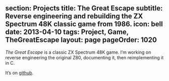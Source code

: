 section: Projects
title: The Great Escape
subtitle: Reverse engineering and rebuilding the ZX Spectrum 48K classic game from 1986.
icon: bell
date: 2013-04-10
tags: Project, Game, TheGreatEscape
layout: page
pageOrder: 1020
----

*The Great Escape* is a classic ZX Spectrum 48K game. I’m working on reverse engineering the original Z80, documenting it, then reimplementing it in C.

It’s on [github](http://github.com/dpt/The-Great-Escape).
